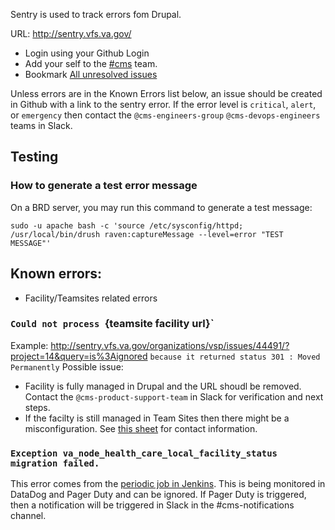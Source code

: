 Sentry is used to track errors fom Drupal.  

URL: http://sentry.vfs.va.gov/
* Login using your Github Login
* Add your self to the [#cms](http://sentry.vfs.va.gov/settings/vsp/teams/cms/members/) team.
* Bookmark [All unresolved issues](http://sentry.vfs.va.gov/organizations/vsp/issues/?project=14&query=is%3Aunresolved)

Unless errors are in the Known Errors list below, an issue should be created in Github with a link to the sentry error.  If the error level is `critical`, `alert`, or `emergency` then contact the `@cms-engineers-group` `@cms-devops-engineers` teams in Slack.

## Testing

### How to generate a test error message

On a BRD server, you may run this command to generate a test message:

`sudo -u apache bash -c 'source /etc/sysconfig/httpd; /usr/local/bin/drush raven:captureMessage --level=error "TEST MESSAGE"'`


## Known errors:
* Facility/Teamsites related errors

### `Could not process `{teamsite facility url}`

Example: http://sentry.vfs.va.gov/organizations/vsp/issues/44491/?project=14&query=is%3Aignored
`because it returned status 301 : Moved Permanently`
Possible issue:
* Facility is fully managed in Drupal and the URL shoudl be removed.  Contact the `@cms-product-support-team` in Slack for verification and next steps.
* If the facilty is still managed in Team Sites then there might be a misconfiguration. See [this sheet](https://github.com/department-of-veterans-affairs/va.gov-cms/blob/master/READMES/upstream-dependencies.md) for contact information.

### `Exception va_node_health_care_local_facility_status migration failed.`

This error comes from the [periodic job in Jenkins](http://jenkins.vfs.va.gov/job/cms/job/cms-periodic-prod/).
This is being monitored in DataDog and Pager Duty and can be ignored.  If Pager Duty is triggered, then a notification will be triggered in Slack in the #cms-notifications channel.
